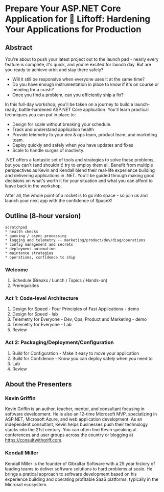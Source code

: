 # Prepare Your ASP.NET Core Application for 🚀 Liftoff: Hardening Your Applications for Production

## Abstract

You're about to push your latest project out to the launch pad - nearly every feature is complete, it's quick, and you're excited for launch day. But are you ready to achieve orbit and stay there safely?
 * Will it still be responsive when everyone uses it at the same time?
 * Do you have enough instrumentation in place to know if it's on course or heading for a crash?
 * Once you find a problem, can you efficiently ship a fix?

In this full-day workshop, you'll be taken on a journey to build a launch-ready, battle-hardened ASP.NET Core application. You'll learn practical techniques you can put in place to:

 * Design for scale without breaking your schedule.
 * Track and understand application health
 * Provide telemetry to your dev & ops team, product team, and marketing team.
 * Deploy quickly and safely when you have updates and fixes
 * Scale to handle surges of inactivity.

.NET offers a fantastic set of tools and strategies to solve these problems, but you can't (and shouldn't) try to employ them all.  Benefit from multiple perspectives as Kevin and Kendall blend their real-life experience building and delivering applications in .NET. You'll be guided through making good decisions on what's worth it for your situation and what you can afford to leave back in the workshop.  

After all, the whole point of a rocket is to go into space - so join us and launch your next app with the confidence of SpaceX!

## Outline (8-hour version)

```
scratchpad
* health checks
* queuing / async processing
* logging and telemetry -- marketing/product/dev/diag/operations
* config management and secrets
* deployment automation
* maintence strategies
* operations, confidence to ship
```

### Welcome
  1. Schedule (Breaks / Lunch / Topics / Hands-on)
  2. Prerequisites

### Act 1: Code-level Architecture

  1. Design for Speed - Four Principles of Fast Applications - demo  
  2. Design for Speed - lab
  3. Telemetry for Everyone - Dev, Ops, Product and Marketing - demo
  4. Telemetry for Everyone - Lab
  6. Review

### Act 2: Packaging/Deployment/Configuration

  1. Build for Configuration - Make it easy to move your application
  2. Build for Confidence - Know you can deploy safely when you need to
  3. Lab
  4. Review

## About the Presenters

### Kevin Griffin
Kevin Griffin is an author, teacher, mentor, and consultant focusing in software development. He is also an 12-time Microsoft MVP, specializing in ASP.NET, Microsoft Azure, and web application development. As an independent consultant, Kevin helps businesses push their technology stacks into the 21st century. You can often find Kevin speaking at conferences and user groups across the country or blogging at https://consultwithgriff.com. 

### Kendall Miller
Kendall Miller is the founder of Gibraltar Software with a 25 year history of leading teams to deliver software solutions
to hard problems at scale.  He brings a pratical approach to software development based on his experience building and operating
profitable SaaS platforms, typically in the Microsot ecosystem.  
